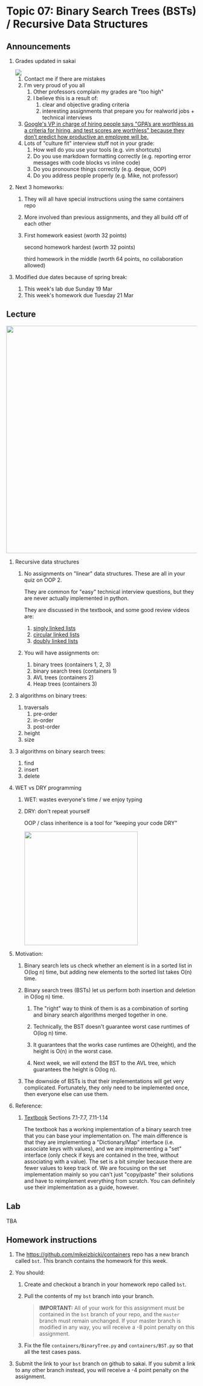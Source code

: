# Topic 07: Binary Search Trees (BSTs) / Recursive Data Structures

## Announcements

1. Grades updated in sakai

    <img src=grades.png />

    1. Contact me if there are mistakes
    1. I'm very proud of you all
        1. Other professors complain my grades are "too high"
        1. I believe this is a result of:
            1. clear and objective grading criteria
            1. interesting assignments that prepare you for realworld jobs + technical interviews
           <!--
           Message from Guido:
           ===================
           You guys rock!
           This is *really* hard stuff you're learning.
           Sorry I couldn't make python any simpler.
           At least you can't "blame" me for your git problems!
           Anyways, you'll all be using this stuff everyday in industry.
           So keep up the good work!
           -->
    1. [Google's VP in charge of hiring people says "GPA’s are worthless as a criteria for hiring, and test scores are worthless" because they don’t predict how productive an employee will be.](https://www.nytimes.com/2014/02/23/opinion/sunday/friedman-how-to-get-a-job-at-google.html)
    1. Lots of "culture fit" interview stuff not in your grade:
        1. How well do you use your tools (e.g. vim shortcuts)
        1. Do you use markdown formatting correctly (e.g. reporting error messages with code blocks vs inline code)
        1. Do you pronounce things correctly (e.g. deque, OOP)
        1. Do you address people properly (e.g. Mike, not professor)

1. Next 3 homeworks:

    1. They will all have special instructions using the same containers repo

    1. More involved than previous assignments, and they all build off of each other

    1. First homework easiest (worth 32 points)
    
        second homework hardest (worth 32 points)
        
        third homework in the middle (worth 64 points, no collaboration allowed)

1. Modified due dates because of spring break:
    1. This week's lab due Sunday 19 Mar
    1. This week's homework due Tuesday 21 Mar

## Lecture

<img width=600px src=cgxof0jkru551.png />

<!--
<img src=l5nus3752l261.png />
-->

1. Recursive data structures
    1. No assignments on "linear" data structures.
        These are all in your quiz on OOP 2.

        They are common for "easy" technical interview questions,
        but they are never actually implemented in python.

        They are discussed in the textbook,
        and some good review videos are:

        1. [singly linked lists](https://www.youtube.com/watch?v=FSsriWQ0qYE&list=PL5tcWHG-UPH112e7AN7C-fwDVPVrt0wpV&index=5)
        1. [circular linked lists](https://www.youtube.com/watch?v=5WoNhm7sOnA&list=PL5tcWHG-UPH112e7AN7C-fwDVPVrt0wpV&index=19)
        1. [doubly linked lists](https://www.youtube.com/watch?v=8kptHdreaTA&list=PL5tcWHG-UPH112e7AN7C-fwDVPVrt0wpV&index=24)
    1. You will have assignments on:
        1. binary trees (containers 1, 2, 3)
        1. binary search trees (containers 1)
        1. AVL trees (containers 2)
        1. Heap trees (containers 3)

1. 3 algorithms on binary trees:
    1. traversals
        1. pre-order
        1. in-order
        1. post-order
    1. height
    1. size

1. 3 algorithms on binary search trees:
    1. find
    2. insert
    3. delete

1. WET vs DRY programming
    1. WET: wastes everyone's time / we enjoy typing
    1. DRY: don't repeat yourself

        OOP / class inheritence is a tool for "keeping your code DRY"

        <img src=keep-my-diaper-and-my-code-dry.jpg width=300px />

1. Motivation:
    1. Binary search lets us check whether an element is in a sorted list in O(log n) time,
       but adding new elements to the sorted list takes O(n) time.

    1. Binary search trees (BSTs) let us perform both insertion and deletion in O(log n) time.

        1. The "right" way to think of them is as a combination of sorting and binary search algorithms merged together in one.
    
        1. Technically, the BST doesn't guarantee worst case runtimes of O(log n) time.

        1. It guarantees that the works case runtimes are O(height), and the height is O(n) in the worst case.

        1. Next week, we will extend the BST to the AVL tree, which guarantees the height is O(log n).

    1. The downside of BSTs is that their implementations will get very complicated.
       Fortunately, they only need to be implemented once, then everyone else can use them.

1. Reference:
    1. [Textbook](https://runestone.academy/runestone/books/published/pythonds/index.html) Sections 7.1-7.7, 7.11-1.14

        The textbook has a working implementation of a binary search tree that you can base your implementation on.
        The main difference is that they are implementing a "Dictionary/Map" interface (i.e. associate keys with values),
        and we are implmementing a "set" interface (only check if keys are contained in the tree, without associating with a value).
        The set is a bit simpler because there are fewer values to keep track of.
        We are focusing on the set implementation mainly so you can't just "copy/paste" their solutions and have to reimplement everything from scratch.
        You can definitely use their implementation as a guide, however.

## Lab

TBA

## Homework instructions

1. The <https://github.com/mikeizbicki/containers> repo has a new branch called `bst`.
   This branch contains the homework for this week.

1. You should:

    1. Create and checkout a branch in your homework repo called `bst`.

    1. Pull the contents of my `bst` branch into your branch.

        > **IMPORTANT:**
        > All of your work for this assignment must be contained in the `bst` branch of your repo,
        > and the `master` branch must remain unchanged.
        > If your master branch is modified in any way,
        > you will receive a -8 point penalty on this assignment.

    1. Fix the file `containers/BinaryTree.py` and `containers/BST.py` so that all the test cases pass.

1. Submit the link to your `bst` branch on github to sakai.
   If you submit a link to any other branch instead,
   you will receive a -4 point penalty on the assignment.
